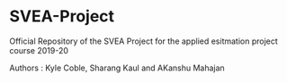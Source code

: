 # SVEA-Project

Official Repository of the SVEA Project for the applied esitmation project course 2019-20

Authors : Kyle Coble, Sharang Kaul and AKanshu Mahajan
